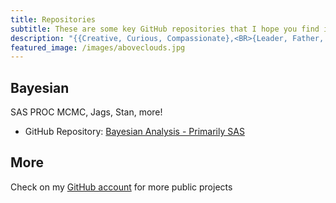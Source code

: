 ```yaml
---
title: Repositories
subtitle: These are some key GitHub repositories that I hope you find interesting
description: "{{Creative, Curious, Compassionate},<BR>{Leader, Father, Believer},<BR>{Coder, Data Gentleman, Swell Bayesian}}"
featured_image: /images/aboveclouds.jpg
---
```


## Bayesian
SAS PROC MCMC, Jags, Stan, more!
* GitHub Repository: [Bayesian Analysis - Primarily SAS](https://github.com/statmike/Bayesian-Analysis--Primarily-SAS-)

## More
Check on my [GitHub account](https://www.github.com/statmike) for more public projects
